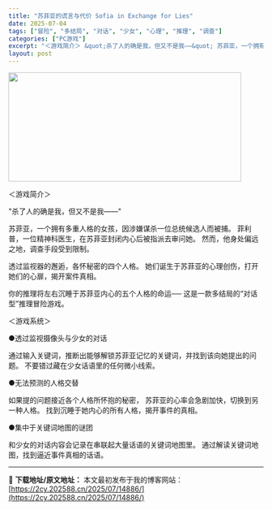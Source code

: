```yaml
---
title: "苏菲亚的谎言与代价 Sofia in Exchange for Lies"
date: 2025-07-04
tags: ["冒险", "多结局", "对话", "少女", "心理", "推理", "调查"]
categories: ["PC游戏"]
excerpt: "＜游戏简介＞ &quot;杀了人的确是我，但又不是我——&quot; 苏菲亚，一个拥有多重人格的女孩，因涉嫌谋杀一位总统候选人而被捕。 菲利普，一位精神科医生，在苏菲亚封闭内心后被指派去审问她。 然而，他身处偏远之地，调查手段受到限制。 透过监视器的邂逅，各怀秘密的四个人格。 她们诞生于苏菲亚的心理创伤，打开她们的心扉&hellip;"
layout: post
---
```


<img class="aligncenter size-full wp-image-14864" src="https://2cy.202588.cn/wp-content/uploads/2025/07/2025070408014793.webp" alt="" width="460" height="215" />

＜游戏简介＞

"杀了人的确是我，但又不是我——"

苏菲亚，一个拥有多重人格的女孩，因涉嫌谋杀一位总统候选人而被捕。
菲利普，一位精神科医生，在苏菲亚封闭内心后被指派去审问她。
然而，他身处偏远之地，调查手段受到限制。

透过监视器的邂逅，各怀秘密的四个人格。
她们诞生于苏菲亚的心理创伤，打开她们的心扉，揭开案件真相。

你的推理将左右沉睡于苏菲亚内心的五个人格的命运──
这是一款多结局的“对话型”推理冒险游戏。

＜游戏系统＞

●透过监视摄像头与少女的对话

通过输入关键词，推断出能够解锁苏菲亚记忆的关键词，并找到该向她提出的问题。
不要错过藏在少女话语里的任何微小线索。

●无法预测的人格交替

如果提的问题接近各个人格所怀抱的秘密，
苏菲亚的心率会急剧加快，切换到另一种人格。
找到沉睡于她内心的所有人格，揭开事件的真相。

●集中于关键词地图的谜团

和少女的对话内容会记录在串联起大量话语的关键词地图里。
通过解读关键词地图，找到逼近事件真相的话语。

---
📖 **下载地址/原文地址：** 本文最初发布于我的博客网站：[https://2cy.202588.cn/2025/07/14886/](https://2cy.202588.cn/2025/07/14886/)
